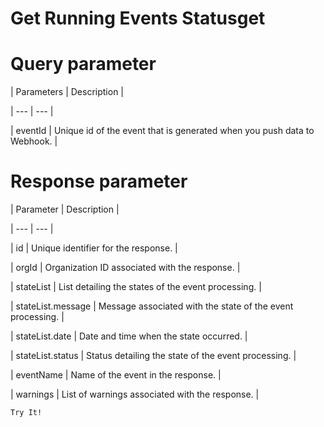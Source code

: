 # Get Running Events Statusget

# Query parameter

| Parameters | Description |

| --- | --- |

| eventId | Unique id of the event that is generated when you push data to Webhook. |



# Response parameter

| Parameter | Description |

| --- | --- |

| id | Unique identifier for the response. |

| orgId | Organization ID associated with the response. |

| stateList | List detailing the states of the event processing. |

| stateList.message | Message associated with the state of the event processing. |

| stateList.date | Date and time when the state occurred. |

| stateList.status | Status detailing the state of the event processing. |

| eventName | Name of the event in the response. |

| warnings | List of warnings associated with the response. |



`Try It!`